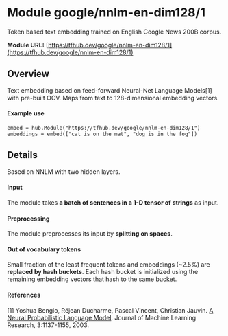 # Module google/nnlm-en-dim128/1
Token based text embedding trained on English Google News 200B corpus.

**Module URL:** [https://tfhub.dev/google/nnlm-en-dim128/1](https://tfhub.dev/google/nnlm-en-dim128/1)

## Overview

Text embedding based on feed-forward Neural-Net Language Models[1] with
pre-built OOV. Maps from text to 128-dimensional embedding vectors.

#### Example use
```
embed = hub.Module("https://tfhub.dev/google/nnlm-en-dim128/1")
embeddings = embed(["cat is on the mat", "dog is in the fog"])
```

## Details
Based on NNLM with two hidden layers.

#### Input
The module takes **a batch of sentences in a 1-D tensor of strings** as input.

#### Preprocessing
The module preprocesses its input by **splitting on spaces**.

#### Out of vocabulary tokens
Small fraction of the least frequent tokens and embeddings (~2.5%) are
**replaced by hash buckets**. Each hash bucket is initialized using the remaining
embedding vectors that hash to the same bucket.

#### References
[1] Yoshua Bengio, Réjean Ducharme, Pascal Vincent, Christian Jauvin.
[A Neural Probabilistic Language Model](http://www.jmlr.org/papers/volume3/bengio03a/bengio03a.pdf).
Journal of Machine Learning Research, 3:1137-1155, 2003.
